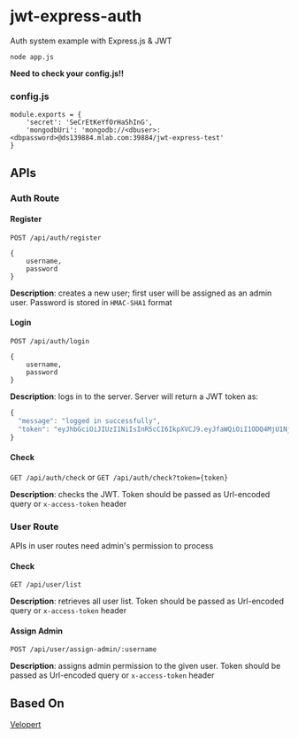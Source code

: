 # jwt-express-auth
Auth system example with Express.js &amp;  JWT

```
node app.js
```

**Need to check your config.js!!**

### config.js
```
module.exports = {
    'secret': 'SeCrEtKeYfOrHaShInG',
    'mongodbUri': 'mongodb://<dbuser>:<dbpassword>@ds139884.mlab.com:39884/jwt-express-test'
}
```

## APIs
### Auth Route
#### Register
`POST /api/auth/register`
```
{
    username,
    password
}
```
**Description**: creates a new user; first user will be assigned as an admin user. Password is stored in `HMAC-SHA1` format

#### Login
`POST /api/auth/login`
```
{
    username,
    password
}
```
**Description**: logs in to the server. Server will return a JWT token as:
```javascript
{
  "message": "logged in successfully",
  "token": "eyJhbGciOiJIUzI1NiIsInR5cCI6IkpXVCJ9.eyJfaWQiOiI1ODQ4MjU1NjJhOWRlMDE5NmM5MTI4ZmIiLCJ1c2VybmFtZSI6InRlc3RlciIsImFkbWluIjp0cnVlLCJpYXQiOjE0ODExMjMxNjMsImV4cCI6MTQ4MTcyNzk2MywiaXNzIjoidmVsb3BlcnQuY29tIiwic3ViIjoidXNlckluZm8ifQ.vh8LPqxYWJtO6Bxe7reL7sEon13dYFFnhpnyyEmaLBk"
}
```


#### Check
`GET /api/auth/check` or `GET /api/auth/check?token={token}`  

**Description**: checks the JWT. Token should be passed as Url-encoded query or `x-access-token` header

### User Route
APIs in user routes need admin's permission to process   

#### Check
`GET /api/user/list`

**Description**: retrieves all user list. Token should be passed as Url-encoded query or `x-access-token` header

#### Assign Admin
`POST /api/user/assign-admin/:username`  

**Description**: assigns admin permission to the given user. Token should be passed as Url-encoded query or `x-access-token` header

## Based On
[Velopert](https://velopert.com/2448)